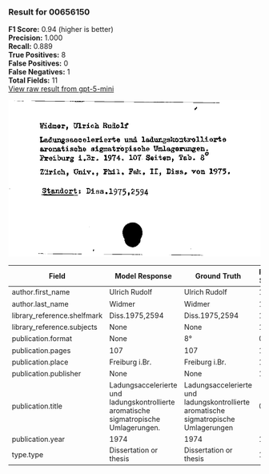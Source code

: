 ### Result for 00656150
**F1 Score:** 0.94 (higher is better)<br>**Precision:** 1.000<br>**Recall:** 0.889<br>**True Positives:** 8<br>**False Positives:** 0<br>**False Negatives:** 1<br>**Total Fields:** 11<br>[View raw result from gpt-5-mini](https://github.com/RISE-UNIBAS/humanities_data_benchmark/blob/main/results/2025-09-02/T0166/request_T0166_00656150.json)

<img src="https://github.com/RISE-UNIBAS/humanities_data_benchmark/blob/main/benchmarks/zettelkatalog/images/00656150.jpg?raw=true" alt="00656150" width="600px">

| Field | Model Response | Ground Truth | Fuzzy Score | Match |
|-------|----------------|--------------|-------------|-------|
| author.first_name | Ulrich Rudolf | Ulrich Rudolf | 1.000 | ✅ |
| author.last_name | Widmer | Widmer | 1.000 | ✅ |
| library_reference.shelfmark | Diss.1975,2594 | Diss.1975,2594 | 1.000 | ✅ |
| library_reference.subjects | None | None | 1.000 | ✅ |
| publication.format | None | 8° | 0.000 | ❌ |
| publication.pages | 107 | 107 | 1.000 | ✅ |
| publication.place | Freiburg i.Br. | Freiburg i.Br. | 1.000 | ✅ |
| publication.publisher | None | None | 1.000 | ✅ |
| publication.title | Ladungsaccelerierte und ladungskontrollierte aromatische sigmatropische Umlagerungen. | Ladungsaccelerierte und ladungskontrollierte aromatische sigmatropische Umlagerungen | 0.994 | ✅ |
| publication.year | 1974 | 1974 | 1.000 | ✅ |
| type.type | Dissertation or thesis | Dissertation or thesis | 1.000 | ✅ |
